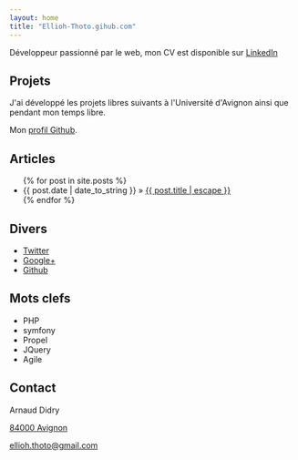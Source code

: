 ```yaml
---
layout: home
title: "Ellioh-Thoto.gihub.com"
---
```


Développeur passionné par le web, mon CV est disponible sur [LinkedIn](http://fr.linkedin.com/pub/ellioh-thot-o/59/919/b72)


Projets
-------

J'ai développé les projets libres suivants à l'Université d'Avignon ainsi que pendant mon temps libre.


Mon [profil Github](https://github.com/ellioh-thoto).

Articles
--------

<ul class="posts">
  {% for post in site.posts %}
    <li><span class="date">{{ post.date | date_to_string }}</span> <span class="separator">&raquo;</span> <a href="{{ post.url }}">{{ post.title | escape }}</a></li>
  {% endfor %}
</ul>


Divers
------

* [Twitter](http://twitter.com/elron8)
* [Google+](https://plus.google.com/100771842465154232833)
* [Github](http://github.com/ellioh-thoto)

Mots clefs
----------

* PHP
* symfony
* Propel
* JQuery
* Agile

Contact
-------
Arnaud Didry

[84000 Avignon](http://maps.google.fr/maps?q=34+Rue+de+Saussure,+75017+Paris)

[ellioh.thoto@gmail.com](mailto:ellioh.thoto@gmail.com)



